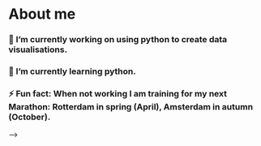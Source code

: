 
# About me

### 🔭 I’m currently working on using python to create data visualisations.
### 🌱 I’m currently learning python.
### ⚡ Fun fact: When not working I am training for my next Marathon: Rotterdam in spring (April), Amsterdam in autumn (October).
-->
